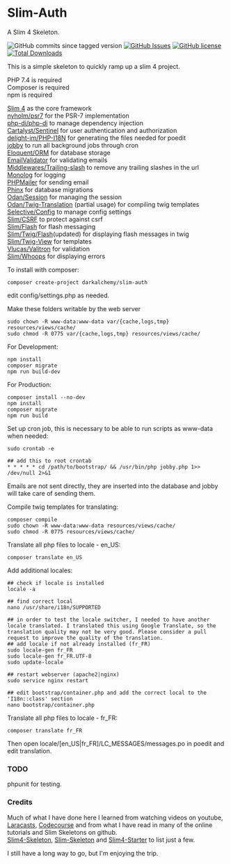 # Slim-Auth
A Slim 4 Skeleton.

![GitHub commits since tagged version](https://img.shields.io/github/commits-since/darkalchemy/Slim-Auth/0.3.5)
[![GitHub Issues](https://img.shields.io/github/issues/darkalchemy/Slim-Auth)](https://github.com/darkalchemy/Slim-Auth/issues)
[![GitHub license](https://img.shields.io/github/license/darkalchemy/Slim-Auth.svg)](https://github.com/darkalchemy/Slim-Auth/blob/master/LICENSE)
[![Total Downloads](https://img.shields.io/packagist/dt/darkalchemy/Slim-Auth.svg)](https://packagist.org/packages/darlachemy/slim-auth)

This is a simple skeleton to quickly ramp up a slim 4 project.  

PHP 7.4 is required  
Composer is required  
npm is required  

[Slim 4](https://github.com/slimphp/Slim) as the core framework  
[nyholm/psr7](https://github.com/Nyholm/psr7) for the PSR-7 implementation  
[php-di/php-di](http://php-di.org/) to manage dependency injection    
[Cartalyst/Sentinel](https://cartalyst.com/manual/sentinel/3.) for user authentication and authorization  
[delight-im/PHP-I18N](https://github.com/delight-im/PHP-I18N) for generating the files needed for poedit  
[jobby](https://github.com/jobbyphp/jobby) to run all background jobs through cron  
[Eloquent/ORM](https://github.com/illuminate/database) for database storage  
[EmailValidator](https://github.com/egulias/EmailValidator/tree/master) for validating emails  
[Middlewares/Trailing-slash](https://github.com/middlewares/trailing-slash) to remove any trailing slashes in the url  
[Monolog](https://github.com/Seldaek/monolog) for logging  
[PHPMailer](https://github.com/PHPMailer/PHPMailer) for sending email  
[Phinx](https://phinx.org/) for database migrations  
[Odan/Session](https://github.com/odan/session) for managing the session  
[Odan/Twig-Translation](https://github.com/odan/twig-translation) (partial usage) for compiling twig templates  
[Selective/Config](https://github.com/selective-php/config) to manage config settings  
[Slim/CSRF](https://github.com/slimphp/Slim-Csrf) to protect against csrf  
[Slim/Flash](https://github.com/slimphp/Slim-Flash) for flash messaging  
[Slim/Twig/Flash](https://github.com/kanellov/slim-twig-flash)(updated) for displaying flash messages in twig  
[Slim/Twig-View](https://github.com/slimphp/Twig-View) for templates  
[Vlucas/Valitron](https://github.com/vlucas/valitron) for validation  
[Slim/Whoops](https://github.com/zeuxisoo/php-slim-whoops) for displaying errors  

To install with composer:
```
composer create-project darkalchemy/slim-auth
```
edit config/settings.php as needed.

Make these folders writable by the web server
```
sudo chown -R www-data:www-data var/{cache,logs,tmp} resources/views/cache/
sudo chmod -R 0775 var/{cache,logs,tmp} resources/views/cache/
```

For Development:
```
npm install
composer migrate
npm run build-dev
```

For Production:
```
composer install --no-dev
npm install
composer migrate
npm run build
```

Set up cron job, this is necessary to be able to run scripts as www-data when needed:
```
sudo crontab -e

## add this to root crontab
* * * * * cd /path/to/bootstrap/ && /usr/bin/php jobby.php 1>> /dev/null 2>&1
```

Emails are not sent directly, they are inserted into the database and jobby will take care of sending them.

Compile twig templates for translating:
```
composer compile
sudo chown -R www-data:www-data resources/views/cache/
sudo chmod -R 0775 resources/views/cache/
```

Translate all php files to locale - en_US:
```
composer translate en_US
```

Add additional locales:
```
## check if locale is installed
locale -a

## find correct local
nano /usr/share/i18n/SUPPORTED

## in order to test the locale switcher, I needed to have another locale translated. I translated this using Google Translate, so the translation quality may not be very good. Please consider a pull request to improve the quality of the translation.
## add locale if not already installed (fr_FR)
sudo locale-gen fr_FR
sudo locale-gen fr_FR.UTF-8
sudo update-locale

## restart webserver (apache2|nginx)
sudo service nginx restart

## edit bootstrap/container.php and add the correct local to the 'I18n::class' section
nano bootstrap/container.php
```

Translate all php files to locale - fr_FR:
```
composer translate fr_FR
```

Then open locale/[en_US|fr_FR]/LC_MESSAGES/messages.po in poedit and edit translation.  

### TODO    
phpunit for testing.

### Credits  
Much of what I have done here I learned from watching videos on youtube, [Laracasts](https://laracasts.com/), [Codecourse](https://codecourse.com) and from what I have read in many of the online tutorials and Slim Skeletons on github.  
[Slim4-Skeleton](https://github.com/odan/slim4-skeleton), [Slim-Skeleton](https://github.com/slimphp/Slim-Skeleton) and [Slim4-Starter](https://github.com/akrabat/slim4-starter) to list just a few.  

I still have a long way to go, but I'm enjoying the trip.  
